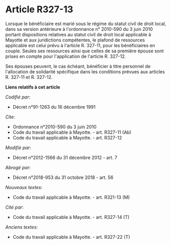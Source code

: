 # Article R327-13

Lorsque le bénéficiaire est marié sous le régime du statut civil de droit local, dans sa version antérieure à l'ordonnance n°
2010-590 du 3 juin 2010 portant dispositions relatives au statut civil de droit local applicable à Mayotte et aux
juridictions compétentes, le plafond de ressources applicable est celui prévu à l'article R. 327-11, pour les bénéficiaires
en couple. Seules ses ressources ainsi que celles de sa première épouse sont prises en compte pour l'application de l'article
R. 327-12. 

Ses épouses peuvent, le cas échéant, bénéficier à titre personnel de l'allocation de solidarité spécifique dans les
conditions prévues aux articles R. 327-11 et R. 327-12.

**Liens relatifs à cet article**

_Codifié par_:

  - Décret n°91-1263 du 16 décembre 1991

_Cite_:

  - Ordonnance n°2010-590 du 3 juin 2010
  - Code du travail applicable à Mayotte. - art. R327-11 (Ab)
  - Code du travail applicable à Mayotte. - art. R327-12

_Modifié par_:

  - Décret n°2012-1566 du 31 décembre 2012 - art. 7

_Abrogé par_:

  - Décret n°2018-953 du 31 octobre 2018 - art. 56

_Nouveaux textes_:

  - Code du travail applicable à Mayotte. - art. R321-13 (M)

_Cité par_:

  - Code du travail applicable à Mayotte. - art. R327-14 (T)

_Anciens textes_:

  - Code du travail applicable à Mayotte. - art. R327-22 (T)
